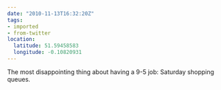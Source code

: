 ```yaml
---
date: "2010-11-13T16:32:20Z"
tags:
- imported
- from-twitter
location:
  latitude: 51.59458583
  longitude: -0.10820931
---
```

The most disappointing thing about having a 9-5 job: Saturday shopping queues.
